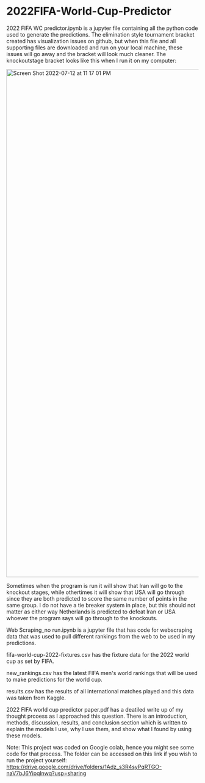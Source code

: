 # 2022FIFA-World-Cup-Predictor

2022 FIFA WC predictor.ipynb is a jupyter file containing all the python code used to generate the predictions. The elimination style tournament bracket created has visualization issues on github, but when this file and all supporting files are downloaded and run on your local machine, these issues will go away and the bracket will look much cleaner. The knockoutstage bracket looks like this when I run it on my computer:

<img width="1333" alt="Screen Shot 2022-07-12 at 11 17 01 PM" src="https://user-images.githubusercontent.com/51481040/178645840-82a3d457-478f-4e08-bdf3-e749ee765c95.png">


Sometimes when the program is run it will show that Iran will go to the knockout stages, while othertimes it will show that USA will go through since they are both predicted to score the same number of points in the same group. I do not have a tie breaker system in place, but this should not matter as either way Netherlands is predicted to defeat Iran or USA whoever the program says will go through to the knockouts.

Web Scraping_no run.ipynb is a jupyter file that has code for webscraping data that was used to pull different rankings from the web to be used in my predictions. 

fifa-world-cup-2022-fixtures.csv has the fixture data for the 2022 world cup as set by FIFA.

new_rankings.csv has the latest FIFA men's world rankings that will be used to make predictions for the world cup.

results.csv has the results of all international matches played and this data was taken from Kaggle.

2022 FIFA world cup predictor paper.pdf has a deatiled write up of my thought prcoess as I approached this question. There is an introduction, methods, discussion, results, and conclusion section which is written to explain the models I use, why I use them, and show what I found by using these models.

Note: This project was coded on Google colab, hence you might see some code for that process. The folder can be accessed on this link if you wish to run the project yourself: https://drive.google.com/drive/folders/1Adz_s3R4syPqRTGO-naV7bJ6Yipqlnwq?usp=sharing
